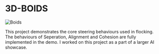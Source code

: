 # 3D-BOIDS 


![Boids](https://github.com/user-attachments/assets/df6c426a-3b2f-4a5f-9198-d9d24578bea9)

This project demonstrates the core steering behaviours used in flocking. The behaviours of Seperation, Alignment and Cohesion are fully implemented in the demo.
I worked on this project as a part of a larger AI showcase.
